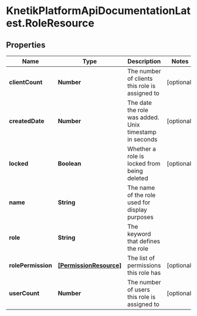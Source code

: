 # KnetikPlatformApiDocumentationLatest.RoleResource

## Properties
Name | Type | Description | Notes
------------ | ------------- | ------------- | -------------
**clientCount** | **Number** | The number of clients this role is assigned to | [optional] 
**createdDate** | **Number** | The date the role was added. Unix timestamp in seconds | [optional] 
**locked** | **Boolean** | Whether a role is locked from being deleted | [optional] 
**name** | **String** | The name of the role used for display purposes | 
**role** | **String** | The keyword that defines the role | 
**rolePermission** | [**[PermissionResource]**](PermissionResource.md) | The list of permissions this role has | [optional] 
**userCount** | **Number** | The number of users this role is assigned to | [optional] 


